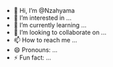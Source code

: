 - 👋 Hi, I’m @Nzahyama
- 👀 I’m interested in ...
- 🌱 I’m currently learning ...
- 💞️ I’m looking to collaborate on ...
- 📫 How to reach me ...
- 😄 Pronouns: ...
- ⚡ Fun fact: ...

<!---
Nzahyama/Nzahyama is a ✨ special ✨ repository because its `README.md` (this file) appears on your GitHub profile.
You can click the Preview link to take a look at your changes.
--->
